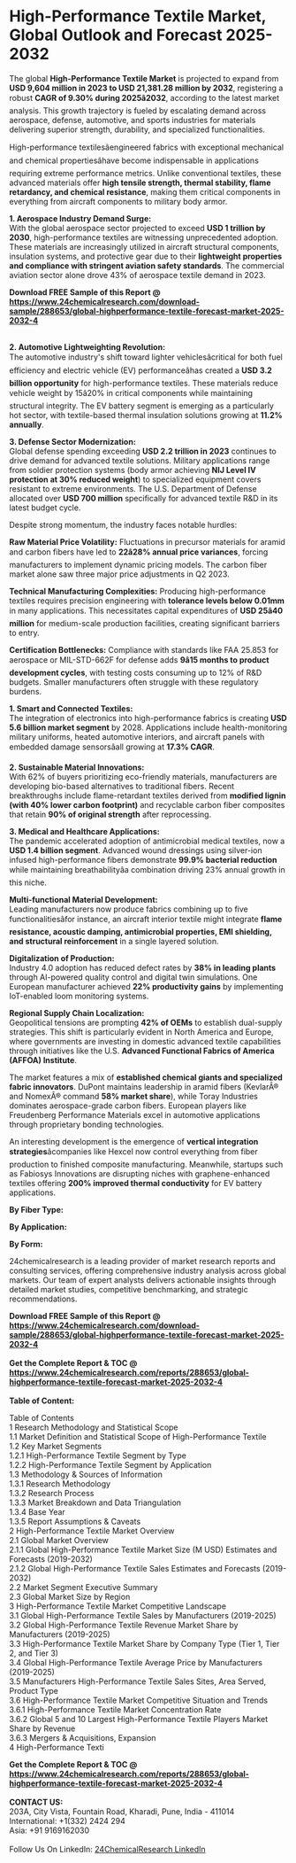 <h1>High-Performance Textile Market, Global Outlook and Forecast 2025-2032</h1><p>The global <strong>High-Performance Textile Market</strong> is projected to expand from <strong>USD 9,604 million in 2023 to USD 21,381.28 million by 2032</strong>, registering a robust <strong>CAGR of 9.30% during 2025â2032</strong>, according to the latest market analysis. This growth trajectory is fueled by escalating demand across aerospace, defense, automotive, and sports industries for materials delivering superior strength, durability, and specialized functionalities.</p><p>High-performance textilesâengineered fabrics with exceptional mechanical and chemical propertiesâhave become indispensable in applications requiring extreme performance metrics. Unlike conventional textiles, these advanced materials offer <strong>high tensile strength, thermal stability, flame retardancy, and chemical resistance</strong>, making them critical components in everything from aircraft components to military body armor.</p><p><strong>1. Aerospace Industry Demand Surge:</strong><br>
With the global aerospace sector projected to exceed <strong>USD 1 trillion by 2030</strong>, high-performance textiles are witnessing unprecedented adoption. These materials are increasingly utilized in aircraft structural components, insulation systems, and protective gear due to their <strong>lightweight properties and compliance with stringent aviation safety standards</strong>. The commercial aviation sector alone drove 43% of aerospace textile demand in 2023.</p><div><b>Download FREE Sample of this Report @ 
            <a href="https://www.24chemicalresearch.com/download-sample/288653/global-highperformance-textile-forecast-market-2025-2032-4">
            https://www.24chemicalresearch.com/download-sample/288653/global-highperformance-textile-forecast-market-2025-2032-4</a></b></div><br><p><strong>2. Automotive Lightweighting Revolution:</strong><br>
The automotive industry's shift toward lighter vehiclesâcritical for both fuel efficiency and electric vehicle (EV) performanceâhas created a <strong>USD 3.2 billion opportunity</strong> for high-performance textiles. These materials reduce vehicle weight by 15â20% in critical components while maintaining structural integrity. The EV battery segment is emerging as a particularly hot sector, with textile-based thermal insulation solutions growing at <strong>11.2% annually</strong>.</p><p><strong>3. Defense Sector Modernization:</strong><br>
Global defense spending exceeding <strong>USD 2.2 trillion in 2023</strong> continues to drive demand for advanced textile solutions. Military applications range from soldier protection systems (body armor achieving <strong>NIJ Level IV protection at 30% reduced weight</strong>) to specialized equipment covers resistant to extreme environments. The U.S. Department of Defense allocated over <strong>USD 700 million</strong> specifically for advanced textile R&amp;D in its latest budget cycle.</p><p>Despite strong momentum, the industry faces notable hurdles:</p><p><strong>Raw Material Price Volatility:</strong> Fluctuations in precursor materials for aramid and carbon fibers have led to <strong>22â28% annual price variances</strong>, forcing manufacturers to implement dynamic pricing models. The carbon fiber market alone saw three major price adjustments in Q2 2023.</p><p><strong>Technical Manufacturing Complexities:</strong> Producing high-performance textiles requires precision engineering with <strong>tolerance levels below 0.01mm</strong> in many applications. This necessitates capital expenditures of <strong>USD 25â40 million</strong> for medium-scale production facilities, creating significant barriers to entry.</p><p><strong>Certification Bottlenecks:</strong> Compliance with standards like FAA 25.853 for aerospace or MIL-STD-662F for defense adds <strong>9â15 months to product development cycles</strong>, with testing costs consuming up to 12% of R&amp;D budgets. Smaller manufacturers often struggle with these regulatory burdens.</p><p><strong>1. Smart and Connected Textiles:</strong><br>
The integration of electronics into high-performance fabrics is creating <strong>USD 5.6 billion market segment</strong> by 2028. Applications include health-monitoring military uniforms, heated automotive interiors, and aircraft panels with embedded damage sensorsâall growing at <strong>17.3% CAGR</strong>.</p><p><strong>2. Sustainable Material Innovations:</strong><br>
With 62% of buyers prioritizing eco-friendly materials, manufacturers are developing bio-based alternatives to traditional fibers. Recent breakthroughs include flame-retardant textiles derived from <strong>modified lignin (with 40% lower carbon footprint)</strong> and recyclable carbon fiber composites that retain <strong>90% of original strength</strong> after reprocessing.</p><p><strong>3. Medical and Healthcare Applications:</strong><br>
The pandemic accelerated adoption of antimicrobial medical textiles, now a <strong>USD 1.4 billion segment</strong>. Advanced wound dressings using silver-ion infused high-performance fibers demonstrate <strong>99.9% bacterial reduction</strong> while maintaining breathabilityâa combination driving 23% annual growth in this niche.</p><p><strong>Multi-functional Material Development:</strong><br>
	Leading manufacturers now produce fabrics combining up to five functionalitiesâfor instance, an aircraft interior textile might integrate <strong>flame resistance, acoustic damping, antimicrobial properties, EMI shielding, and structural reinforcement</strong> in a single layered solution.</p><p><strong>Digitalization of Production:</strong><br>
	Industry 4.0 adoption has reduced defect rates by <strong>38% in leading plants</strong> through AI-powered quality control and digital twin simulations. One European manufacturer achieved <strong>22% productivity gains</strong> by implementing IoT-enabled loom monitoring systems.</p><p><strong>Regional Supply Chain Localization:</strong><br>
	Geopolitical tensions are prompting <strong>42% of OEMs</strong> to establish dual-supply strategies. This shift is particularly evident in North America and Europe, where governments are investing in domestic advanced textile capabilities through initiatives like the U.S. <strong>Advanced Functional Fabrics of America (AFFOA) Institute</strong>.</p><p>The market features a mix of <strong>established chemical giants and specialized fabric innovators</strong>. DuPont maintains leadership in aramid fibers (KevlarÂ® and NomexÂ® command <strong>58% market share</strong>), while Toray Industries dominates aerospace-grade carbon fibers. European players like Freudenberg Performance Materials excel in automotive applications through proprietary bonding technologies.</p><p>An interesting development is the emergence of <strong>vertical integration strategies</strong>âcompanies like Hexcel now control everything from fiber production to finished composite manufacturing. Meanwhile, startups such as Fabiosys Innovations are disrupting niches with graphene-enhanced textiles offering <strong>200% improved thermal conductivity</strong> for EV battery applications.</p><p><strong>By Fiber Type:</strong></p><p><strong>By Application:</strong></p><p><strong>By Form:</strong></p><p>24chemicalresearch is a leading provider of market research reports and consulting services, offering comprehensive industry analysis across global markets. Our team of expert analysts delivers actionable insights through detailed market studies, competitive benchmarking, and strategic recommendations.</p><div><b>Download FREE Sample of this Report @ 
            <a href="https://www.24chemicalresearch.com/download-sample/288653/global-highperformance-textile-forecast-market-2025-2032-4">
            https://www.24chemicalresearch.com/download-sample/288653/global-highperformance-textile-forecast-market-2025-2032-4</a></b></div><br><div><b>Get the Complete Report & TOC @ 
            <a href="https://www.24chemicalresearch.com/reports/288653/global-highperformance-textile-forecast-market-2025-2032-4">
            https://www.24chemicalresearch.com/reports/288653/global-highperformance-textile-forecast-market-2025-2032-4</a></b></div><br>
            <b>Table of Content:</b><p>Table of Contents<br />
1 Research Methodology and Statistical Scope<br />
1.1 Market Definition and Statistical Scope of High-Performance Textile<br />
1.2 Key Market Segments<br />
1.2.1 High-Performance Textile Segment by Type<br />
1.2.2 High-Performance Textile Segment by Application<br />
1.3 Methodology & Sources of Information<br />
1.3.1 Research Methodology<br />
1.3.2 Research Process<br />
1.3.3 Market Breakdown and Data Triangulation<br />
1.3.4 Base Year<br />
1.3.5 Report Assumptions & Caveats<br />
2 High-Performance Textile Market Overview<br />
2.1 Global Market Overview<br />
2.1.1 Global High-Performance Textile Market Size (M USD) Estimates and Forecasts (2019-2032)<br />
2.1.2 Global High-Performance Textile Sales Estimates and Forecasts (2019-2032)<br />
2.2 Market Segment Executive Summary<br />
2.3 Global Market Size by Region<br />
3 High-Performance Textile Market Competitive Landscape<br />
3.1 Global High-Performance Textile Sales by Manufacturers (2019-2025)<br />
3.2 Global High-Performance Textile Revenue Market Share by Manufacturers (2019-2025)<br />
3.3 High-Performance Textile Market Share by Company Type (Tier 1, Tier 2, and Tier 3)<br />
3.4 Global High-Performance Textile Average Price by Manufacturers (2019-2025)<br />
3.5 Manufacturers High-Performance Textile Sales Sites, Area Served, Product Type<br />
3.6 High-Performance Textile Market Competitive Situation and Trends<br />
3.6.1 High-Performance Textile Market Concentration Rate<br />
3.6.2 Global 5 and 10 Largest High-Performance Textile Players Market Share by Revenue<br />
3.6.3 Mergers & Acquisitions, Expansion<br />
4 High-Performance Texti</p><div><b>Get the Complete Report & TOC @ 
            <a href="https://www.24chemicalresearch.com/reports/288653/global-highperformance-textile-forecast-market-2025-2032-4">
            https://www.24chemicalresearch.com/reports/288653/global-highperformance-textile-forecast-market-2025-2032-4</a></b></div><br><b>CONTACT US:</b><br>
            203A, City Vista, Fountain Road, Kharadi, Pune, India - 411014<br>
            International: +1(332) 2424 294<br>
            Asia: +91 9169162030 <br><br>
            Follow Us On LinkedIn: <a href="https://www.linkedin.com/company/24chemicalresearch/">24ChemicalResearch LinkedIn</a>